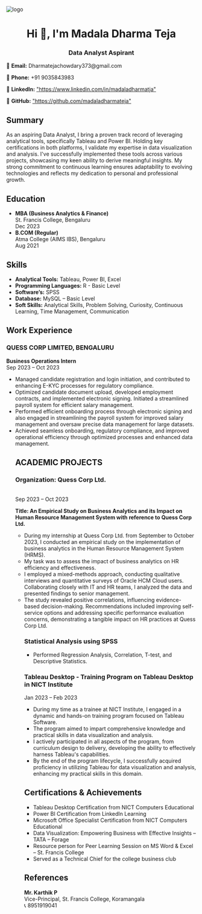 
![logo](https://github.com/madaladharmateja/dharmateja/blob/main/GitHub%20Banner.png)
<h1 align="center">Hi 👋, I'm Madala Dharma Teja</h1>
<h3 align="center">Data Analyst Aspirant</h3>


<p>📧 <strong>Email:</strong> Dharmatejachowdary373@gmail.com</p>
<p>📱 <strong>Phone:</strong> +91 9035843983</p>
<p>🔗 <strong>LinkedIn:</strong> <a href="https://www.linkedin.com/in/madaladharmatja">"https://www.linkedin.com/in/madaladharmatja"</a></p>
<p>📂 <strong>GitHub:</strong> <a href="https://github.com/madaladharmateja">"https://github.com/madaladharmateja"</a></p>

<h2>Summary</h2>

<p>As an aspiring Data Analyst, I bring a proven track record of 
leveraging analytical tools, specifically Tableau and Power BI. 
Holding key certifications in both platforms, I validate my 
expertise in data visualization and analysis. I've successfully 
implemented these tools across various projects, showcasing 
my keen ability to derive meaningful insights. My strong 
commitment to continuous learning ensures adaptability to 
evolving technologies and reflects my dedication to personal 
and professional growth.</p>

<!-- Education Section -->

<h2>Education</h2>

<ul>
    <li><strong>MBA (Business Analytics & Finance)</strong><br>St. Francis College, Bengaluru<br>Dec 2023</li>
    <li><strong>B.COM (Regular)</strong><br>Atma College (AIMS IBS), Bengaluru<br>Aug 2021</li>
</ul>

<!-- Skills Section -->

<h2>Skills</h2>

<ul>
    <li><strong>Analytical Tools:</strong> Tableau, Power BI, Excel</li>
    <li><strong>Programming Languages:</strong> R - Basic Level</li>
    <li><strong>Software’s:</strong> SPSS</li>
    <li><strong>Database:</strong> MySQL – Basic Level</li>
    <li><strong>Soft Skills:</strong> Analytical Skills, Problem Solving, Curiosity, Continuous Learning, Time Management, Communication</li>
</ul>

<!-- Work Experience Section -->

<h2>Work Experience</h2>

<h3>QUESS CORP LIMITED, BENGALURU</h3>

<p><strong>Business Operations Intern</strong><br>Sep 2023 – Oct 2023</p>

<ul>
    <li>	Managed candidate registration and login initiation, and contributed to enhancing E-KYC processes for regulatory compliance.</li>
    <li>	Optimized candidate document upload, developed employment contracts, and implemented electronic signing. Initiated a streamlined payroll system for efficient salary 
             management.</li>
    <li>	Performed efficient onboarding process through electronic signing and also engaged in streamlining the payroll system for improved salary management and oversaw precise 
            data management for large datasets.</li>
    <li>	Achieved seamless onboarding, regulatory compliance, and improved operational efficiency through optimized processes and enhanced data management.</li>
    
<!-- Academic Projects Section -->
<h2>ACADEMIC PROJECTS</h2>
<h3>Organization: Quess Corp Ltd.</h3><br>Sep 2023 – Oct 2023</p><p><strong>Title: An Empirical Study on Business Analytics and its Impact on Human Resource Management System 
           with reference to Quess Corp Ltd.    
</strong>

<ul>
    <li>During my internship at Quess Corp Ltd. from September to October 2023, I conducted an empirical study on the implementation of business analytics in the Human Resource 
     Management System (HRMS). </li>
    <li>My task was to assess the impact of business analytics on HR efficiency and effectiveness. </li>
    <li>I employed a mixed-methods approach, conducting qualitative interviews and quantitative surveys of Oracle HCM Cloud users. Collaborating closely with IT and HR teams, I 
     analyzed the data and presented findings to senior management. </li>
    <li>The study revealed positive correlations, influencing evidence-based decision-making. Recommendations included improving self-service options and addressing specific 
     performance evaluation concerns, demonstrating a tangible impact on HR practices at Quess Corp Ltd.</li>
    

<h3>Statistical Analysis using SPSS</h3>

<ul>
    <li>Performed Regression Analysis, Correlation, T-test, and Descriptive Statistics.</li>
</ul>

<h3>Tableau Desktop - Training Program on Tableau Desktop in NICT Institute                                         </h3>

<p>Jan 2023 – Feb 2023</p>

<ul>
    <li>	During my time as a trainee at NICT Institute, I engaged in a dynamic and hands-on training program focused on Tableau Software. </li>
    <li>	The program aimed to impart comprehensive knowledge and practical skills in data visualization and analysis.</li>
   <li>	    I actively participated in all aspects of the program, from curriculum design to delivery, developing the ability to effectively harness Tableau's capabilities.</li>
   <li>	    By the end of the program lifecycle, I successfully acquired proficiency in utilizing Tableau for data visualization and analysis, enhancing my practical skills in this domain.

</li>
</ul>


<!-- Certifications & Achievements Section -->

<h2>Certifications & Achievements</h2>

<ul>
    <li>Tableau Desktop Certification from NICT Computers Educational</li>
    <li>Power BI Certification from LinkedIn Learning</li>
    <li>Microsoft Office Specialist Certification from NICT Computers Educational</li>
    <li>Data Visualization: Empowering Business with Effective Insights – TATA – Forage</li>
    <li>Resource person for Peer Learning Session on MS Word & Excel – St. Francis College</li>
    <li>Served as a Technical Chief for the college business club</li>
</ul>

<!-- References Section -->

<h2>References</h2>

<p><strong>Mr. Karthik P</strong><br>Vice-Principal, St. Francis College, Koramangala<br>📞 8951919041</p>

</body>
</html>
